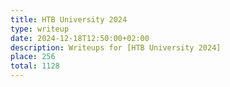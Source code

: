 ```yaml
---
title: HTB University 2024
type: writeup
date: 2024-12-18T12:50:00+02:00
description: Writeups for [HTB University 2024]
place: 256
total: 1128
---
```

